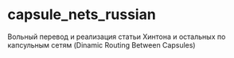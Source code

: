 # capsule_nets_russian
Вольный перевод и реализация статьи Хинтона и остальных по капсульным сетям (Dinamic Routing Between Capsules)
